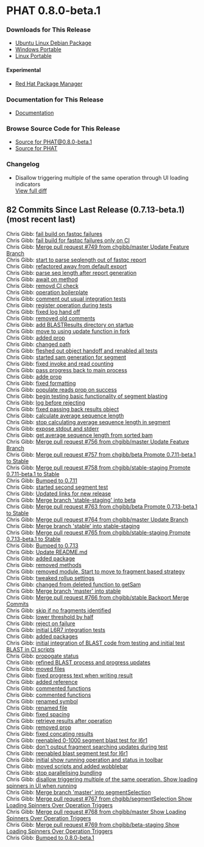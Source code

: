 # PHAT 0.8.0-beta.1
### Downloads for This Release 
* [Ubuntu Linux Debian Package](https://github.com/chgibb/PHAT/releases/download/0.8.0-beta.1/phat_0.8.0.beta.1_amd64.deb)  
* [Windows Portable](https://github.com/chgibb/PHAT/releases/download/0.8.0-beta.1/phat-win32-x64-portable.zip)  
* [Linux Portable](https://github.com/chgibb/PHAT/releases/download/0.8.0-beta.1/phat-linux-x64-portable.tar.gz)
#### Experimental
* [Red Hat Package Manager](https://github.com/chgibb/PHAT/releases/download/0.8.0-beta.1/phat-0.8.0-beta.1.x86_64.rpm)

### Documentation for This Release
* [Documentation](https://chgibb.github.io/PHATDocs/docs/releases/0.8.0-beta.1/home)

### Browse Source Code for This Release
* [Source for PHAT@0.8.0-beta.1](https://github.com/chgibb/PHAT/tree/0.8.0-beta.1)
* [Source for PHAT](https://github.com/chgibb/PHAT)

### Changelog
* Disallow triggering multiple of the same operation through UI loading indicators  
[View full diff](https://github.com/chgibb/PHAT/compare/0.7.13-beta.1...0.8.0-beta.1) 
  
## 82 Commits Since Last Release (0.7.13-beta.1) (most recent last)  
Chris Gibb: [fail build on fastqc failures](https://github.com/chgibb/PHAT/commit/7876cfe37d858d6c96ac54cdec63aba41cee87e5)  
Chris Gibb: [fail build for fastqc failures only on CI](https://github.com/chgibb/PHAT/commit/7c6f5f2d25627b4a9ed01f8524e0ff0e4fd180ca)  
Chris Gibb: [Merge pull request #749 from chgibb/master  Update Feature Branch](https://github.com/chgibb/PHAT/commit/24bb816cc01b400d836b8fd6431097fea8ed3331)  
Chris Gibb: [start to parse seqlength out of fastqc report](https://github.com/chgibb/PHAT/commit/6a970a5a0cdb26fcfb0c8c06b5a5cb735bd4f7ba)  
Chris Gibb: [refactored away from default export](https://github.com/chgibb/PHAT/commit/2355febdce6cde071eb1d7e7cfdd9a88776c2f1f)  
Chris Gibb: [parse seq length after report generation](https://github.com/chgibb/PHAT/commit/af959e9d7d27c8cfa90c387a5a59a66cac8ca637)  
Chris Gibb: [await on method](https://github.com/chgibb/PHAT/commit/cf60f43148b79dc72cb061dbff1832e91fc44a78)  
Chris Gibb: [removd CI check](https://github.com/chgibb/PHAT/commit/aafb6b63fbdd4dfb8674fca71944dac7d276c3b2)  
Chris Gibb: [operation boilerplate](https://github.com/chgibb/PHAT/commit/1a44c2cdc391b2a1d5dd808de29542fa71b5c3c5)  
Chris Gibb: [comment out usual integration tests](https://github.com/chgibb/PHAT/commit/eac43729fee9373b8c83ad4fd58ea5b459f5d553)  
Chris Gibb: [register operation during tests](https://github.com/chgibb/PHAT/commit/4370976997af21fee7799af5d26aa971eedf42e0)  
Chris Gibb: [fixed log hand off](https://github.com/chgibb/PHAT/commit/ed4b6972b484b138a8c9e56440ad02b06f5e5396)  
Chris Gibb: [removed old comments](https://github.com/chgibb/PHAT/commit/6c43e3b43bb0322e5ad5777427db61ac42822833)  
Chris Gibb: [add BLASTResults directory on startup](https://github.com/chgibb/PHAT/commit/54f2e0232248c3122797fbc715bce57f7ef6e5ba)  
Chris Gibb: [move to using update function in fork](https://github.com/chgibb/PHAT/commit/be6ba46e85d45756e43973fffda4a3496d32e164)  
Chris Gibb: [added prop](https://github.com/chgibb/PHAT/commit/cf92428ea7958331b83d05e178edf8c10885b746)  
Chris Gibb: [changed path](https://github.com/chgibb/PHAT/commit/16a6393f6034b932cb09f1105a3eb4e32f0c2aa1)  
Chris Gibb: [fleshed out object handoff and renabled all tests](https://github.com/chgibb/PHAT/commit/85503d35c5c59bf9a993bc5bc0c7092aafc8e9b7)  
Chris Gibb: [started sam generation for segment](https://github.com/chgibb/PHAT/commit/229252c56318cf78d86343d1248e378b93ac09e4)  
Chris Gibb: [fixed invoke and read counting](https://github.com/chgibb/PHAT/commit/9e11d124bcfb3b3305bf685a43157f890b1b347b)  
Chris Gibb: [pass progress back to main process](https://github.com/chgibb/PHAT/commit/94bb167cfdf189f21c20afd9059abf87bd42af5e)  
Chris Gibb: [adde prop](https://github.com/chgibb/PHAT/commit/c4e1a0b8416232662eb9b8eaf35d345a7508a65a)  
Chris Gibb: [fixed formatting](https://github.com/chgibb/PHAT/commit/9448631bac2e1c0142031797742d0642a4ab4814)  
Chris Gibb: [populate reads prop on success](https://github.com/chgibb/PHAT/commit/6398f57184ad0c83ac0461ddf0978dc23b0e0175)  
Chris Gibb: [begin testing basic functionality of segment blasting](https://github.com/chgibb/PHAT/commit/f2856aa552912ca7db60fc1c60a87454a1167895)  
Chris Gibb: [log before rejecting](https://github.com/chgibb/PHAT/commit/377791b2ae8a0b057ca052b2c3ecb62c295c89b3)  
Chris Gibb: [fixed passing back results object](https://github.com/chgibb/PHAT/commit/0bb2c6613b08390f2505b33ea3b71cd2c1db0de0)  
Chris Gibb: [calculate average sequence length](https://github.com/chgibb/PHAT/commit/1cda9c65756993c968cfe1a5fe194574c8e9a1e2)  
Chris Gibb: [stop calculating average sequence length in segment](https://github.com/chgibb/PHAT/commit/5629070fa449967b2f9d34572fc4a005414c9568)  
Chris Gibb: [expose stdout and stderr](https://github.com/chgibb/PHAT/commit/8f61631b119995fe674fe62aea903186ba308720)  
Chris Gibb: [get average sequence length from sorted bam](https://github.com/chgibb/PHAT/commit/bc1625aa7f61bf6a90fb3d1a1d689f647882873f)  
Chris Gibb: [Merge pull request #756 from chgibb/master  Update Feature Branch](https://github.com/chgibb/PHAT/commit/5b4a1846d029ea58d693ab6b65e151da55224a5f)  
Chris Gibb: [Merge pull request #757 from chgibb/beta  Promote 0.7.11-beta.1 to Stable](https://github.com/chgibb/PHAT/commit/ea1a3613f14d6599b9c89c02cb47fd2db29e1685)  
Chris Gibb: [Merge pull request #758 from chgibb/stable-staging  Promote 0.7.11-beta.1 to Stable](https://github.com/chgibb/PHAT/commit/07b78f6ecc5968b4dddaab6d9030dcc5d2657d92)  
Chris Gibb: [Bumped to 0.7.11](https://github.com/chgibb/PHAT/commit/db76e2fbfc78e39980ae22efd84ef98ad786c24a)  
Chris Gibb: [started second segment test](https://github.com/chgibb/PHAT/commit/7a60c29edd39cbd78d28172567c18ecb592e5e98)  
Chris Gibb: [Updated links for new release](https://github.com/chgibb/PHAT/commit/beb81b1b96e32bb51863d347b29f91a94a5292ea)  
Chris Gibb: [Merge branch 'stable-staging' into beta](https://github.com/chgibb/PHAT/commit/96fd5f7326d05aea2714301bc29136c5c81f3305)  
Chris Gibb: [Merge pull request #763 from chgibb/beta  Promote 0.7.13-beta.1 to Stable](https://github.com/chgibb/PHAT/commit/3c3ad16ea4e60bcf7a3d5308c1d535a8beadc9fb)  
Chris Gibb: [Merge pull request #764 from chgibb/master  Update Branch](https://github.com/chgibb/PHAT/commit/fd5c26d3104026aa7c546339bfb7cabedeb114d2)  
Chris Gibb: [Merge branch 'stable' into stable-staging](https://github.com/chgibb/PHAT/commit/38a65bcc59fa6a10e171309fa9c74646000834e4)  
Chris Gibb: [Merge pull request #765 from chgibb/stable-staging  Promote 0.7.13-beta.1 to Stable](https://github.com/chgibb/PHAT/commit/aaf7bf91117c9dc7beb39000ca8745a15320f1e7)  
Chris Gibb: [Bumped to 0.7.13](https://github.com/chgibb/PHAT/commit/f0029133b0434d0f6399c943ba0813b20aae1d09)  
Chris Gibb: [Update README.md](https://github.com/chgibb/PHAT/commit/b3530069d09d07171c10d0fa5c9d6e80b07dd287)  
Chris Gibb: [added package](https://github.com/chgibb/PHAT/commit/376de7bed1f70a0dea1ec07d1827b3ce38410ec9)  
Chris Gibb: [removed methods](https://github.com/chgibb/PHAT/commit/aaa866d3b984d25bf0c85f1f3643c44034d57f54)  
Chris Gibb: [removed module. Start to move to fragment based strategy](https://github.com/chgibb/PHAT/commit/18cb28a4237a2411688a3b314538496f402c39f3)  
Chris Gibb: [tweaked rollup settings](https://github.com/chgibb/PHAT/commit/4553bb35ef2a4ead233afbee016a29e60cb7acdc)  
Chris Gibb: [changed from deleted function to getSam](https://github.com/chgibb/PHAT/commit/1b98449ec9da31efc07767a09e48a43dbe9bb009)  
Chris Gibb: [Merge branch 'master' into stable](https://github.com/chgibb/PHAT/commit/07f3a7f0440cd7b61cd5926e8af422850e6797bd)  
Chris Gibb: [Merge pull request #766 from chgibb/stable  Backport Merge Commits](https://github.com/chgibb/PHAT/commit/910af9590c88e44f25a324fdb551c5ccec27cc93)  
Chris Gibb: [skip if no fragments identified](https://github.com/chgibb/PHAT/commit/f26626897e8da4f73d72f09c8fdd327905ab4bb4)  
Chris Gibb: [lower threshold by half](https://github.com/chgibb/PHAT/commit/717440ef0c58aea1cf658f4774dbbb38fd661762)  
Chris Gibb: [reject on failure](https://github.com/chgibb/PHAT/commit/c82ed521b92e1f96a4f6dd549ccd7ede7b339739)  
Chris Gibb: [initial L6R7 integration tests](https://github.com/chgibb/PHAT/commit/a58380d7730d4fbb06299835d0364dd89a71bede)  
Chris Gibb: [added packages](https://github.com/chgibb/PHAT/commit/a60b665f1711e9c100918be75e9d9f065c85f26b)  
Chris Gibb: [initial integration of BLAST code from testing and initial test BLAST in CI scripts](https://github.com/chgibb/PHAT/commit/8a316c5bc16ec88e094e70c7a172a13156065023)  
Chris Gibb: [propogate status](https://github.com/chgibb/PHAT/commit/23e75a7404543d59f09a67f851c16cc26ba0f6d2)  
Chris Gibb: [refined BLAST process and progress updates](https://github.com/chgibb/PHAT/commit/1f2ee08eec6e93149d84a9cc7adb66eef36a724c)  
Chris Gibb: [moved files](https://github.com/chgibb/PHAT/commit/a079294a03d3cf5517bccf855fb4331c365f1fb0)  
Chris Gibb: [fixed progress text when writing result](https://github.com/chgibb/PHAT/commit/7519c7b9ed5d1caf86f913d7ed6d4f26f65a4c0c)  
Chris Gibb: [added reference](https://github.com/chgibb/PHAT/commit/2a61943e1977dcf6ea6847a7f7b4afe57952335b)  
Chris Gibb: [commented functions](https://github.com/chgibb/PHAT/commit/d1952632887c56f0e2501dfd8e8c3fbec006f6df)  
Chris Gibb: [commented functions](https://github.com/chgibb/PHAT/commit/84691a48a5a1b9a31cc0a7113bd4b059e7b8a70c)  
Chris Gibb: [renamed symbol](https://github.com/chgibb/PHAT/commit/1bdbad4ac6b9ce0ce9695ef8a920afe1f482f75c)  
Chris Gibb: [renamed file](https://github.com/chgibb/PHAT/commit/ad109adf65583651e2ff2aa6706a68d26e9266b0)  
Chris Gibb: [fixed spacing](https://github.com/chgibb/PHAT/commit/551550c6cbbff5ca51467933a1060b8c1c481a7c)  
Chris Gibb: [retrieve results after operation](https://github.com/chgibb/PHAT/commit/c61520e7876b5d66b33067b91395fd7172626fe7)  
Chris Gibb: [removed prop](https://github.com/chgibb/PHAT/commit/3be416c68dc81cbb4826b561e8290e034780015e)  
Chris Gibb: [fixed concating results](https://github.com/chgibb/PHAT/commit/cbb52d92a2e08016828cde47393033699c474cfc)  
Chris Gibb: [reenabled 0-1000 segment blast test for l6r1](https://github.com/chgibb/PHAT/commit/07e106860f94957c6606466d889cc4a204763e2d)  
Chris Gibb: [don't output fragment searching updates during test](https://github.com/chgibb/PHAT/commit/812900d5439ea4667de945fd37d93b7375973073)  
Chris Gibb: [reenabled blast segment test for l6r1](https://github.com/chgibb/PHAT/commit/5b42c95c4825fc452d6aac540e0abd54a3bfef80)  
Chris Gibb: [initial show running operation and status in toolbar](https://github.com/chgibb/PHAT/commit/69d5d1d9503b116368ea7db42a0862503e87ace9)  
Chris Gibb: [moved scripts and added wobblebar](https://github.com/chgibb/PHAT/commit/cbe5a0d3a61379458435dd41e105ea3967bfeabd)  
Chris Gibb: [stop parallelising bundling](https://github.com/chgibb/PHAT/commit/9c345ad1d3d55cd2c5854aede202f25969925d6e)  
Chris Gibb: [disallow triggering multiple of the same operation. Show loading spinners in UI when running](https://github.com/chgibb/PHAT/commit/5c2194bfdb009aef43054fe3f67228770c521931)  
Chris Gibb: [Merge branch 'master' into segmentSelection](https://github.com/chgibb/PHAT/commit/7d2dba418ee413a30fecd63afead1b8442deb879)  
Chris Gibb: [Merge pull request #767 from chgibb/segmentSelection  Show Loading Spinners Over Operation Triggers](https://github.com/chgibb/PHAT/commit/16f018cafd64acd175e55c73d612ed07d3bcf74f)  
Chris Gibb: [Merge pull request #768 from chgibb/master  Show Loading Spinners Over Operation Triggers](https://github.com/chgibb/PHAT/commit/d9675c5359494cd8d28e979d10c6d132fa7f414a)  
Chris Gibb: [Merge pull request #769 from chgibb/beta-staging   Show Loading Spinners Over Operation Triggers](https://github.com/chgibb/PHAT/commit/07dbdd8b95ac2c9f81265fb693d106a3de136ec4)  
Chris Gibb: [Bumped to 0.8.0-beta.1](https://github.com/chgibb/PHAT/commit/d395310b58f69f4794ea63f94bc15718121219e2)  
